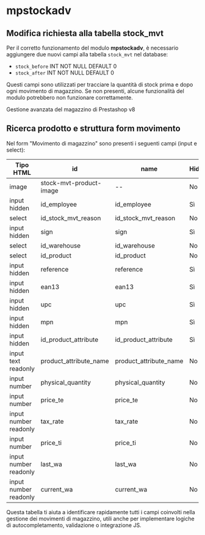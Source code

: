 # mpstockadv

## Modifica richiesta alla tabella stock_mvt

Per il corretto funzionamento del modulo **mpstockadv**, è necessario aggiungere due nuovi campi alla tabella `stock_mvt` nel database:

- `stock_before` INT NOT NULL DEFAULT 0
- `stock_after` INT NOT NULL DEFAULT 0

Questi campi sono utilizzati per tracciare la quantità di stock prima e dopo ogni movimento di magazzino. Se non presenti, alcune funzionalità del modulo potrebbero non funzionare correttamente.


Gestione avanzata del magazzino di Prestashop v8

## Ricerca prodotto e struttura form movimento

Nel form "Movimento di magazzino" sono presenti i seguenti campi (input e select):

<table>
  <thead>
    <tr>
      <th>Tipo HTML</th>
      <th>id</th>
      <th>name</th>
      <th>Hidden</th>
    </tr>
  </thead>
  <tbody>
    <tr><td>image</td><td>stock-mvt-product-image</td><td>--</td><td>No</td></tr>
    <tr><td>input hidden</td><td>id_employee</td><td>id_employee</td><td>Sì</td></tr>
    <tr><td>select</td><td>id_stock_mvt_reason</td><td>id_stock_mvt_reason</td><td>No</td></tr>
    <tr><td>input hidden</td><td>sign</td><td>sign</td><td>Sì</td></tr>
    <tr><td>select</td><td>id_warehouse</td><td>id_warehouse</td><td>No</td></tr>
    <tr><td>select</td><td>id_product</td><td>id_product</td><td>No</td></tr>
    <tr><td>input hidden</td><td>reference</td><td>reference</td><td>Sì</td></tr>
    <tr><td>input hidden</td><td>ean13</td><td>ean13</td><td>Sì</td></tr>
    <tr><td>input hidden</td><td>upc</td><td>upc</td><td>Sì</td></tr>
    <tr><td>input hidden</td><td>mpn</td><td>mpn</td><td>Sì</td></tr>
    <tr><td>input hidden</td><td>id_product_attribute</td><td>id_product_attribute</td><td>Sì</td></tr>
    <tr><td>input text readonly</td><td>product_attribute_name</td><td>product_attribute_name</td><td>No</td></tr>
    <tr><td>input number</td><td>physical_quantity</td><td>physical_quantity</td><td>No</td></tr>
    <tr><td>input number</td><td>price_te</td><td>price_te</td><td>No</td></tr>
    <tr><td>input number readonly</td><td>tax_rate</td><td>tax_rate</td><td>No</td></tr>
    <tr><td>input number</td><td>price_ti</td><td>price_ti</td><td>No</td></tr>
    <tr><td>input number readonly</td><td>last_wa</td><td>last_wa</td><td>No</td></tr>
    <tr><td>input number readonly</td><td>current_wa</td><td>current_wa</td><td>No</td></tr>
  </tbody>
</table>

Questa tabella ti aiuta a identificare rapidamente tutti i campi coinvolti nella gestione dei movimenti di magazzino, utili anche per implementare logiche di autocompletamento, validazione o integrazione JS.
